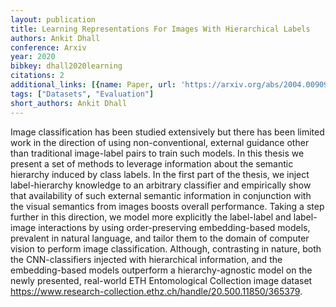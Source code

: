 ```yaml
---
layout: publication
title: Learning Representations For Images With Hierarchical Labels
authors: Ankit Dhall
conference: Arxiv
year: 2020
bibkey: dhall2020learning
citations: 2
additional_links: [{name: Paper, url: 'https://arxiv.org/abs/2004.00909'}]
tags: ["Datasets", "Evaluation"]
short_authors: Ankit Dhall
---
```

Image classification has been studied extensively but there has been limited
work in the direction of using non-conventional, external guidance other than
traditional image-label pairs to train such models. In this thesis we present a
set of methods to leverage information about the semantic hierarchy induced by
class labels. In the first part of the thesis, we inject label-hierarchy
knowledge to an arbitrary classifier and empirically show that availability of
such external semantic information in conjunction with the visual semantics
from images boosts overall performance. Taking a step further in this
direction, we model more explicitly the label-label and label-image
interactions by using order-preserving embedding-based models, prevalent in
natural language, and tailor them to the domain of computer vision to perform
image classification. Although, contrasting in nature, both the CNN-classifiers
injected with hierarchical information, and the embedding-based models
outperform a hierarchy-agnostic model on the newly presented, real-world ETH
Entomological Collection image dataset
https://www.research-collection.ethz.ch/handle/20.500.11850/365379.